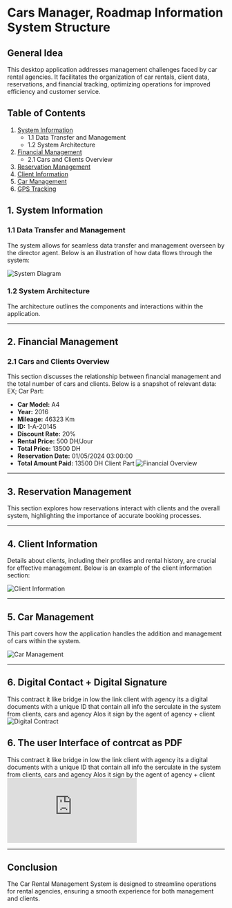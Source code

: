 # Cars Manager, Roadmap Information System Structure

## General Idea
This desktop application addresses management challenges faced by car rental agencies. It facilitates the organization of car rentals, client data, reservations, and financial tracking, optimizing operations for improved efficiency and customer service.

## Table of Contents
1. [System Information](#system-information)
   - 1.1 Data Transfer and Management
   - 1.2 System Architecture
2. [Financial Management](#financial-management)
   - 2.1 Cars and Clients Overview
3. [Reservation Management](#reservation-management)
4. [Client Information](#client-information)
5. [Car Management](#car-management)
6. [GPS Tracking](#gps-tracking)

## 1. System Information

### 1.1 Data Transfer and Management
The system allows for seamless data transfer and management overseen by the director agent. Below is an illustration of how data flows through the system:

![System Diagram](https://raw.githubusercontent.com/Elmahfoud-Oul/Cars_Manage_SYSTEM_Information_Structure/refs/heads/main/Png-structure.png)

### 1.2 System Architecture
The architecture outlines the components and interactions within the application.

---

## 2. Financial Management

### 2.1 Cars and Clients Overview
This section discusses the relationship between financial management and the total number of cars and clients. Below is a snapshot of relevant data:
EX;
Car Part:
- **Car Model:** A4
- **Year:** 2016
- **Mileage:** 46323 Km
- **ID:** 1-A-20145
- **Discount Rate:** 20%
- **Rental Price:** 500 DH/Jour
- **Total Price:** 13500 DH
- **Reservation Date:** 01/05/2024 03:00:00
- **Total Amount Paid:** 13500 DH
Client Part
![Financial Overview](https://raw.githubusercontent.com/Elmahfoud-Oul/Cars_Manage_SYSTEM_Information_Structure/refs/heads/main/1_cl_Car.png)

---

## 3. Reservation Management
This section explores how reservations interact with clients and the overall system, highlighting the importance of accurate booking processes.

---

## 4. Client Information
Details about clients, including their profiles and rental history, are crucial for effective management. Below is an example of the client information section:

![Client Information](https://raw.githubusercontent.com/Elmahfoud-Oul/Cars_Manage_SYSTEM_Information_Structure/refs/heads/main/Clients.png)

---

## 5. Car Management
This part covers how the application handles the addition and management of cars within the system.

![Car Management](https://raw.githubusercontent.com/Elmahfoud-Oul/Cars_Manage_SYSTEM_Information_Structure/refs/heads/main/cars_only.png)

---

## 6. Digital Contact + Digital Signature
This contract it like bridge in low the link client with agency its a digital documents with a unique ID that contain all info the serculate in the system from clients, cars and agency Alos it sign by the agent of agency + client
![Digital Contract](https://raw.githubusercontent.com/Elmahfoud-Oul/Cars_Manage_SYSTEM_Information_Structure/refs/heads/main/Contract.png)


## 6. The user Interface of contrcat as PDF
This contract it like bridge in low the link client with agency its a digital documents with a unique ID that contain all info the serculate in the system from clients, cars and agency Alos it sign by the agent of agency + client
![Contract PDF](https://github.com/Elmahfoud-Oul/Cars_Manage_SYSTEM_Information_Structure/blob/main/Contract_Offical.pdf)

---

## Conclusion
The Car Rental Management System is designed to streamline operations for rental agencies, ensuring a smooth experience for both management and clients.
